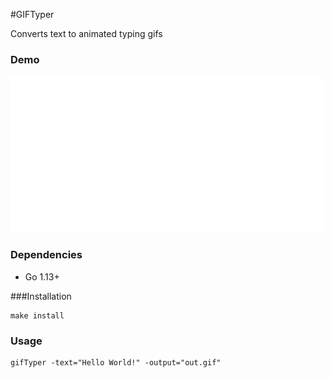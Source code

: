 #GIFTyper

Converts text to animated typing gifs

### Demo 
![Demo](out.gif)

### Dependencies
* Go 1.13+

###Installation
```
make install
```

### Usage
```shell
gifTyper -text="Hello World!" -output="out.gif"
```